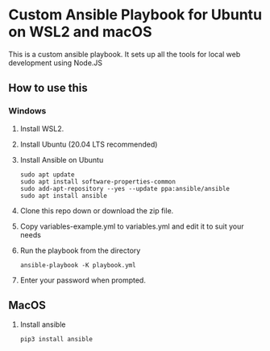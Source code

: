 # Custom Ansible Playbook for Ubuntu on WSL2 and macOS

This is a custom ansible playbook. It sets up all the tools for local web
development using Node.JS

## How to use this

### Windows

1. Install WSL2.
2. Install Ubuntu (20.04 LTS recommended)
3. Install Ansible on Ubuntu

    ```shell
    sudo apt update
    sudo apt install software-properties-common
    sudo add-apt-repository --yes --update ppa:ansible/ansible
    sudo apt install ansible
    ```

4. Clone this repo down or download the zip file.
5. Copy variables-example.yml to variables.yml and edit it to suit your needs
6. Run the playbook from the directory

    ```shell
    ansible-playbook -K playbook.yml
    ```

7. Enter your password when prompted.

## MacOS

1. Install ansible

    ```shell
    pip3 install ansible
    ```

2. Clone this repo down or download the zip file
3. Copy variables-example.yml to variables.yml and edit it to suit your needs
4. Run the playbook from the directory

   ```shell
   ansible-playbook -K playbook.yml
   ```

5. Enter your password when prompted.

This installs the following things:

- zsh (WSL Only)
- acl (WSL Only)
- git (WSL Only)
- postgresql
- pip for python (WSL Only)
- the [starship prompt](https://starship.rs)
- nvm
- Node.JS LTS
- eslint
- The heroku command line
- Generates an ssh key, it will be in ~/.ssh/id_ed25519.pub
- Sets VSCODE to be your default editor.
- Configures git username, email and sets `git pull` to do a rebase
- Sets up an `open` and `wsl` alias (WSL Only)

Feel free to fork this and modify it to suit your needs or learn a bit about
how to fight with ansible.
